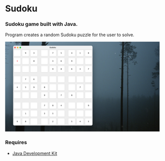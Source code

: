 # Sudoku
### Sudoku game built with Java.
Program creates a random Sudoku puzzle for the user to solve.

<img src="Sudoku.png" width="500px"/>

### Requires
* [Java Development Kit](https://www.oracle.com/java/technologies/downloads/)
